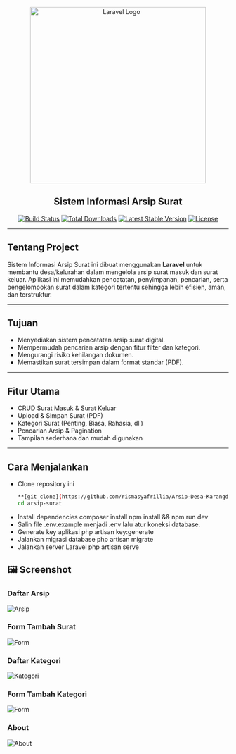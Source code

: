 <p align="center">
    <a href="https://laravel.com" target="_blank">
        <img src="https://raw.githubusercontent.com/laravel/art/master/logo-lockup/5%20SVG/2%20CMYK/1%20Full%20Color/laravel-logolockup-cmyk-red.svg" width="400" alt="Laravel Logo">
    </a>
</p>

<h2 align="center">Sistem Informasi Arsip Surat</h2>

<p align="center">
    <a href="https://github.com/laravel/framework/actions"><img src="https://github.com/laravel/framework/workflows/tests/badge.svg" alt="Build Status"></a>
    <a href="https://packagist.org/packages/laravel/framework"><img src="https://img.shields.io/packagist/dt/laravel/framework" alt="Total Downloads"></a>
    <a href="https://packagist.org/packages/laravel/framework"><img src="https://img.shields.io/packagist/v/laravel/framework" alt="Latest Stable Version"></a>
    <a href="https://packagist.org/packages/laravel/framework"><img src="https://img.shields.io/packagist/l/laravel/framework" alt="License"></a>
</p>

---

## Tentang Project
Sistem Informasi Arsip Surat ini dibuat menggunakan **Laravel** untuk membantu desa/kelurahan dalam mengelola arsip surat masuk dan surat keluar. Aplikasi ini memudahkan pencatatan, penyimpanan, pencarian, serta pengelompokan surat dalam kategori tertentu sehingga lebih efisien, aman, dan terstruktur.

---

## Tujuan
- Menyediakan sistem pencatatan arsip surat digital.  
- Mempermudah pencarian arsip dengan fitur filter dan kategori.  
- Mengurangi risiko kehilangan dokumen.  
- Memastikan surat tersimpan dalam format standar (PDF).  

---

## Fitur Utama
- CRUD Surat Masuk & Surat Keluar  
- Upload & Simpan Surat (PDF)  
- Kategori Surat (Penting, Biasa, Rahasia, dll)  
- Pencarian Arsip & Pagination  
- Tampilan sederhana dan mudah digunakan  

---

## Cara Menjalankan
- Clone repository ini  
   ```bash
   **[git clone](https://github.com/rismasyafrillia/Arsip-Desa-Karangduren)
   cd arsip-surat
- Install dependencies
    composer install
    npm install && npm run dev
- Salin file .env.example menjadi .env lalu atur koneksi database.
- Generate key aplikasi
    php artisan key:generate
- Jalankan migrasi database
    php artisan migrate
- Jalankan server Laravel
    php artisan serve

## 🖼 Screenshot

### Daftar Arsip
![Arsip](screenshots/arsip.png)

### Form Tambah Surat
![Form](screenshots/unggah.png)

### Daftar Kategori
![Kategori](screenshots/kategori.png)

### Form Tambah Kategori
![Form](tambahkategori.png)

### About
![About](screenshots/about.png)